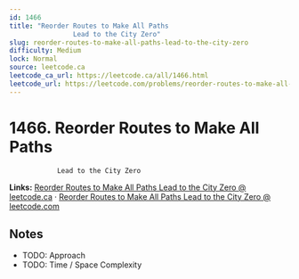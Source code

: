 ```yaml
--- 
id: 1466
title: "Reorder Routes to Make All Paths
                Lead to the City Zero"
slug: reorder-routes-to-make-all-paths-lead-to-the-city-zero
difficulty: Medium
lock: Normal
source: leetcode.ca
leetcode_ca_url: https://leetcode.ca/all/1466.html
leetcode_url: https://leetcode.com/problems/reorder-routes-to-make-all-paths-lead-to-the-city-zero/
---
```


# 1466. Reorder Routes to Make All Paths
                Lead to the City Zero

**Links:** [Reorder Routes to Make All Paths
                Lead to the City Zero @ leetcode.ca](https://leetcode.ca/all/1466.html) · [Reorder Routes to Make All Paths
                Lead to the City Zero @ leetcode.com](https://leetcode.com/problems/reorder-routes-to-make-all-paths-lead-to-the-city-zero/)

## Notes
- TODO: Approach
- TODO: Time / Space Complexity
